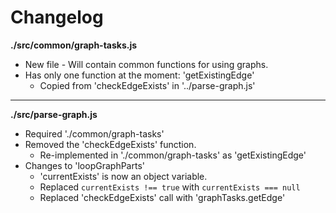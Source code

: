 # Changelog

**./src/common/graph-tasks.js**
* New file - Will contain common functions for using graphs.
* Has only one function at the moment: 'getExistingEdge'
	* Copied from 'checkEdgeExists' in '../parse-graph.js'

---

**./src/parse-graph.js**
* Required './common/graph-tasks'
* Removed the 'checkEdgeExists' function.
	* Re-implemented in './common/graph-tasks' as 'getExistingEdge'
* Changes to 'loopGraphParts'
	* 'currentExists' is now an object variable.
	* Replaced `currentExists !== true` with `currentExists === null`
	* Replaced 'checkEdgeExists' call with 'graphTasks.getEdge'